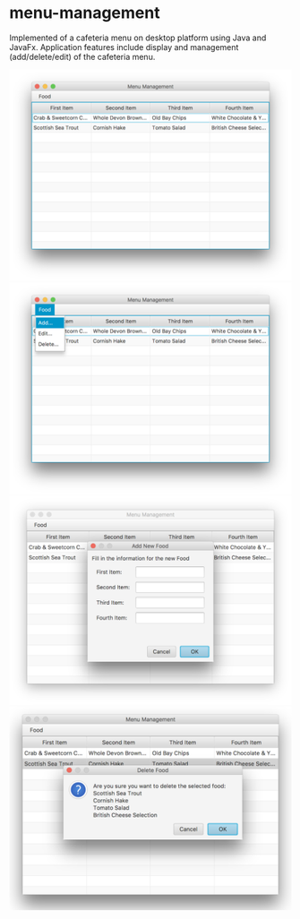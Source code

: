 # menu-management
Implemented of a cafeteria menu on desktop platform using Java and JavaFx. Application features include display and management (add/delete/edit) of the cafeteria menu.


![Screenshot](mmOne.png)
![Screenshot](mmTwo.png)
![Screenshot](mmThree.png)
![Screenshot](mmFour.png)

